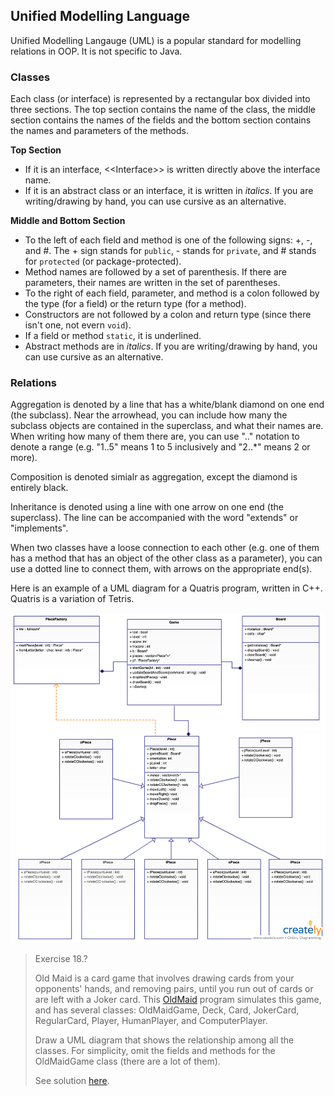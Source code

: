 ## Unified Modelling Language

Unified Modelling Langauge (UML) is a popular standard for modelling relations in OOP. It is not specific to Java.

### Classes

Each class (or interface) is represented by a rectangular box divided into three sections. The top section contains the name of the class, the middle section contains the names of the fields and the bottom section contains the names and parameters of the methods.

**Top Section**
* If it is an interface, \<<Interface\>> is written directly above the interface name.
* If it is an abstract class or an interface, it is written in *italics*. If you are writing/drawing by hand, you can use cursive as an alternative.


**Middle and Bottom Section**
* To the left of each field and method is one of the following signs: +, -, and #. The + sign stands for `public`, - stands for `private`, and # stands for `protected` (or package-protected).
* Method names are followed by a set of parenthesis. If there are parameters, their names are written in the set of parentheses.
* To the right of each field, parameter, and method is a colon followed by the type (for a field) or the return type (for a method).
* Constructors are not followed by a colon and return type (since there isn't one, not evern `void`). 
* If a field or method `static`, it is underlined.
* Abstract methods are in *italics*. If you are writing/drawing by hand, you can use cursive as an alternative.


### Relations

Aggregation is denoted by a line that has a white/blank diamond on one end (the subclass). Near the arrowhead, you can include how many the subclass objects are contained in the superclass, and what their names are. When writing how many of them there are, you can use ".." notation to denote a range (e.g. "1..5" means 1 to 5 inclusively and "2..*" means 2 or more).

Composition is denoted simialr as aggregation, except the diamond is entirely black.

Inheritance is denoted using a line with one arrow on one end (the superclass). The line can be accompanied with the word "extends" or "implements".

When two classes have a loose connection to each other (e.g. one of them has a method that has an object of the other class as a parameter), you can use a dotted line to connect them, with arrows on the appropriate end(s).

Here is an example of a UML diagram for a Quatris program, written in C++. Quatris is a variation of Tetris. 
    
![](../Images/Quatris_UML.png)


> Exercise 18.?
>
> Old Maid is a card game that involves drawing cards from your opponents' hands, and removing pairs, until you run out of cards or are left with a Joker card. This [OldMaid](../Java_Programs/OldMaid.zip) program simulates this game, and has several classes: OldMaidGame, Deck, Card, JokerCard, RegularCard, Player, HumanPlayer, and ComputerPlayer.   
> 
> Draw a UML diagram that shows the relationship among all the classes. For simplicity, omit the fields and methods for the OldMaidGame class (there are a lot of them).
> 
> See solution [here](../Images/OldMaid_UML.png).

